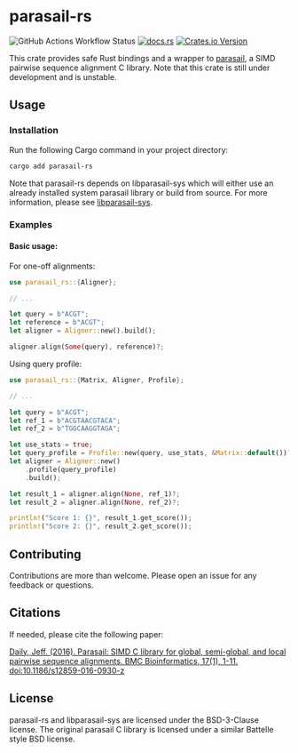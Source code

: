 # parasail-rs

![GitHub Actions Workflow Status](https://img.shields.io/github/actions/workflow/status/nsbuitrago/parasail-rs/test.yml) [![docs.rs](https://img.shields.io/docsrs/parasail-rs)](https://docs.rs/parasail-rs/latest/parasail_rs/index.html) [![Crates.io Version](https://img.shields.io/crates/v/parasail-rs)](https://crates.io/crates/parasail-rs)

This crate provides safe Rust bindings and a wrapper to [parasail](https://github.com/jeffdaily/parasail/tree/master), a SIMD pairwise sequence alignment C library. Note that this crate is still under development and is unstable.

## Usage

### Installation

Run the following Cargo command in your project directory:

```bash
cargo add parasail-rs
```

Note that parasail-rs depends on libparasail-sys which will either use an already installed system parasail library or build from source. For more information, please see [libparasail-sys](https://github.com/nsbuitrago/libparasail-sys).

### Examples

#### Basic usage:

For one-off alignments:

```rust
use parasail_rs::{Aligner};

// ...

let query = b"ACGT";
let reference = b"ACGT";
let aligner = Aligner::new().build();

aligner.align(Some(query), reference)?;
```

Using query profile:

```rust
use parasail_rs::{Matrix, Aligner, Profile};

// ...

let query = b"ACGT";
let ref_1 = b"ACGTAACGTACA";
let ref_2 = b"TGGCAAGGTAGA";

let use_stats = true;
let query_profile = Profile::new(query, use_stats, &Matrix::default())?;
let aligner = Aligner::new()
    .profile(query_profile)
    .build();

let result_1 = aligner.align(None, ref_1)?;
let result_2 = aligner.align(None, ref_2)?;

println!("Score 1: {}", result_1.get_score());
println!("Score 2: {}", result_2.get_score());
```

## Contributing

Contributions are more than welcome. Please open an issue for any feedback or questions.

## Citations

If needed, please cite the following paper:

[Daily, Jeff. (2016). Parasail: SIMD C library for global, semi-global, and local pairwise sequence alignments. BMC Bioinformatics, 17(1), 1-11. doi:10.1186/s12859-016-0930-z](https://doi.org/10.1186/s12859-016-0930-z)

## License

parasail-rs and libparasail-sys are licensed under the BSD-3-Clause license. The original parasail C library is licensed under a similar Battelle style BSD license.
